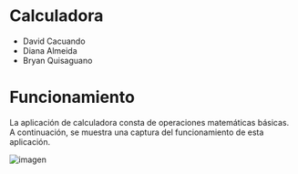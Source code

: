 # Calculadora

- David Cacuando
- Diana Almeida
- Bryan Quisaguano


# Funcionamiento

La aplicación de calculadora consta de operaciones matemáticas básicas. A continuación, se muestra una captura del funcionamiento de esta aplicación.

![imagen](https://user-images.githubusercontent.com/58041267/184456395-f122ebdb-1328-4be8-9295-ce43432962b1.png)
